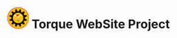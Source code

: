 # <img src="./image/index-img/logo.png" alt="Torque WebSite" width="50px" /> Torque WebSite Project


